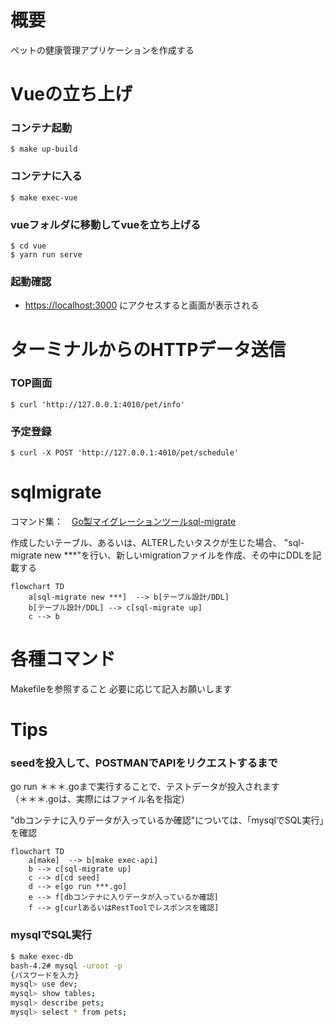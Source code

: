 # 概要
ペットの健康管理アプリケーションを作成する

# Vueの立ち上げ
### コンテナ起動
```
$ make up-build
```

### コンテナに入る
```
$ make exec-vue
```

### vueフォルダに移動してvueを立ち上げる
```
$ cd vue
$ yarn run serve
```

### 起動確認
* [https://localhost:3000](https://localhost:3000) にアクセスすると画面が表示される

# ターミナルからのHTTPデータ送信

### TOP画面
```
$ curl 'http://127.0.0.1:4010/pet/info'
```
### 予定登録
```
$ curl -X POST 'http://127.0.0.1:4010/pet/schedule'
```

# sqlmigrate
コマンド集：　[Go製マイグレーションツールsql-migrate](https://qiita.com/k-kurikuri/items/946e2bf8c79176ef3ff0#%E3%82%B3%E3%83%9E%E3%83%B3%E3%83%89%E8%89%B2%E3%80%85)

作成したいテーブル、あるいは、ALTERしたいタスクが生じた場合、
"sql-migrate new ***"を行い、新しいmigrationファイルを作成、その中にDDLを記載する

```mermaid
flowchart TD
    a[sql-migrate new ***]  --> b[テーブル設計/DDL]
    b[テーブル設計/DDL] --> c[sql-migrate up]
    c --> b
```

# 各種コマンド
Makefileを参照すること
必要に応じて記入お願いします

# Tips
### seedを投入して、POSTMANでAPIをリクエストするまで

go run ＊＊＊.goまで実行することで、テストデータが投入されます  
（＊＊＊.goは、実際にはファイル名を指定）

"dbコンテナに入りデータが入っているか確認"については、「mysqlでSQL実行」を確認

```mermaid
flowchart TD
    a[make]  --> b[make exec-api]
    b --> c[sql-migrate up]
    c --> d[cd seed]
    d --> e[go run ***.go]
    e --> f[dbコンテナに入りデータが入っているか確認]
    f --> g[curlあるいはRestToolでレスポンスを確認]
```
### mysqlでSQL実行

```sh
$ make exec-db
bash-4.2# mysql -uroot -p
{パスワードを入力}
mysql> use dev;
mysql> show tables;
mysql> describe pets;
mysql> select * from pets;
```
